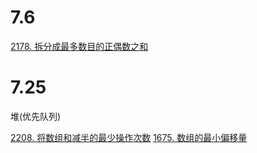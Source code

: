 7.6
======
[2178. 拆分成最多数目的正偶数之和](https://leetcode.cn/problems/maximum-split-of-positive-even-integers/ "悬停显示")

7.25
======
堆(优先队列)

[2208. 将数组和减半的最少操作次数](https://leetcode.cn/problems/minimum-operations-to-halve-array-sum/ "悬停显示")
[1675. 数组的最小偏移量](https://leetcode.cn/problems/minimize-deviation-in-array/description/ "悬停显示")
